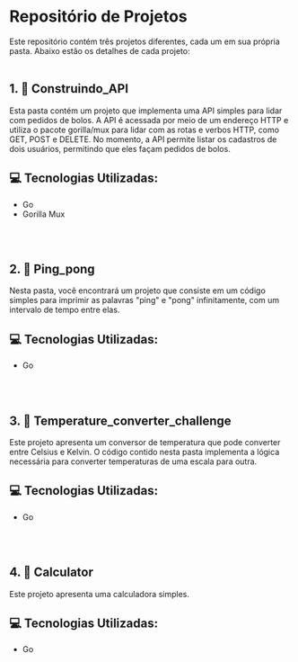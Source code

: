 # Repositório de Projetos
Este repositório contém três projetos diferentes, cada um em sua própria pasta. Abaixo estão os detalhes de cada projeto:
<br>
<br>

## 1. :open_file_folder: Construindo_API
Esta pasta contém um projeto que implementa uma API simples para lidar com pedidos de bolos. A API é acessada por meio de um endereço HTTP e utiliza o pacote gorilla/mux para lidar com as rotas e verbos HTTP, como GET, POST e DELETE. No momento, a API permite listar os cadastros de dois usuários, permitindo que eles façam pedidos de bolos.

## :computer: Tecnologias Utilizadas:
- Go
- Gorilla Mux
<br>
<br>

## 2. :open_file_folder: Ping_pong
Nesta pasta, você encontrará um projeto que consiste em um código simples para imprimir as palavras "ping" e "pong" infinitamente, com um intervalo de tempo entre elas.

## :computer: Tecnologias Utilizadas:
- Go
<br>
<br>

## 3. :open_file_folder: Temperature_converter_challenge
Este projeto apresenta um conversor de temperatura que pode converter entre Celsius e Kelvin. O código contido nesta pasta implementa a lógica necessária para converter temperaturas de uma escala para outra.

## :computer: Tecnologias Utilizadas:
- Go
<br>
<br>

## 4. :open_file_folder: Calculator
Este projeto apresenta uma calculadora simples.

## :computer: Tecnologias Utilizadas:
- Go
